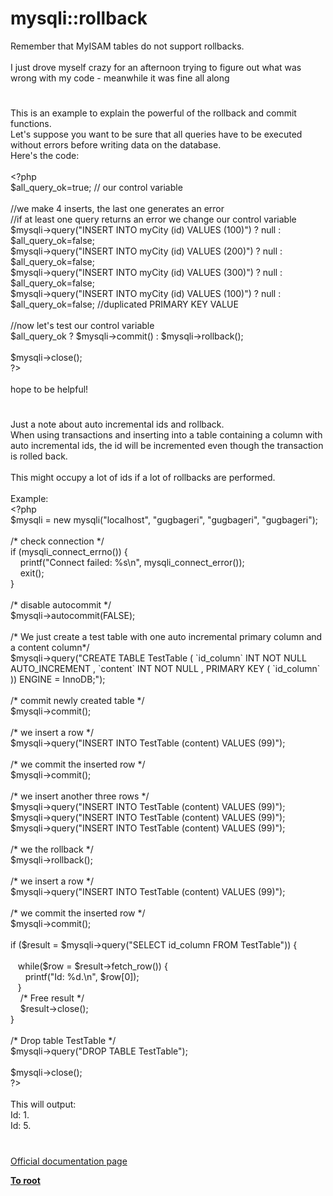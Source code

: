 # mysqli::rollback




<div class="phpcode"><span class="html">
Remember that MyISAM tables do not support rollbacks.<br><br>I just drove myself crazy for an afternoon trying to figure out what was wrong with my code - meanwhile it was fine all along</span>
</div>
  

#


<div class="phpcode"><span class="html">
This is an example to explain the powerful of the rollback and commit functions.
<br>Let&apos;s suppose you want to be sure that all queries have to be executed without errors before writing data on the database.
<br>Here&apos;s the code:
<br>
<br><span class="default">&lt;?php
<br>$all_query_ok</span><span class="keyword">=</span><span class="default">true</span><span class="keyword">; </span><span class="comment">// our control variable
<br>
<br>//we make 4 inserts, the last one generates an error
<br>//if at least one query returns an error we change our control variable
<br></span><span class="default">$mysqli</span><span class="keyword">-&gt;</span><span class="default">query</span><span class="keyword">(</span><span class="string">&quot;INSERT INTO myCity (id) VALUES (100)&quot;</span><span class="keyword">) ? </span><span class="default">null </span><span class="keyword">: </span><span class="default">$all_query_ok</span><span class="keyword">=</span><span class="default">false</span><span class="keyword">;
<br></span><span class="default">$mysqli</span><span class="keyword">-&gt;</span><span class="default">query</span><span class="keyword">(</span><span class="string">&quot;INSERT INTO myCity (id) VALUES (200)&quot;</span><span class="keyword">) ? </span><span class="default">null </span><span class="keyword">: </span><span class="default">$all_query_ok</span><span class="keyword">=</span><span class="default">false</span><span class="keyword">;
<br></span><span class="default">$mysqli</span><span class="keyword">-&gt;</span><span class="default">query</span><span class="keyword">(</span><span class="string">&quot;INSERT INTO myCity (id) VALUES (300)&quot;</span><span class="keyword">) ? </span><span class="default">null </span><span class="keyword">: </span><span class="default">$all_query_ok</span><span class="keyword">=</span><span class="default">false</span><span class="keyword">;
<br></span><span class="default">$mysqli</span><span class="keyword">-&gt;</span><span class="default">query</span><span class="keyword">(</span><span class="string">&quot;INSERT INTO myCity (id) VALUES (100)&quot;</span><span class="keyword">) ? </span><span class="default">null </span><span class="keyword">: </span><span class="default">$all_query_ok</span><span class="keyword">=</span><span class="default">false</span><span class="keyword">; </span><span class="comment">//duplicated PRIMARY KEY VALUE
<br>
<br>//now let&apos;s test our control variable
<br></span><span class="default">$all_query_ok </span><span class="keyword">? </span><span class="default">$mysqli</span><span class="keyword">-&gt;</span><span class="default">commit</span><span class="keyword">() : </span><span class="default">$mysqli</span><span class="keyword">-&gt;</span><span class="default">rollback</span><span class="keyword">();
<br>
<br></span><span class="default">$mysqli</span><span class="keyword">-&gt;</span><span class="default">close</span><span class="keyword">();
<br></span><span class="default">?&gt;
<br></span>
<br>hope to be helpful!</span>
</div>
  

#


<div class="phpcode"><span class="html">
Just a note about auto incremental ids and rollback.<br>When using transactions and inserting into a table containing a column with auto incremental ids, the id will be incremented even though the transaction is rolled back.<br><br>This might occupy a lot of ids if a lot of rollbacks are performed.<br><br>Example:<br><span class="default">&lt;?php<br>$mysqli </span><span class="keyword">= new </span><span class="default">mysqli</span><span class="keyword">(</span><span class="string">&quot;localhost&quot;</span><span class="keyword">, </span><span class="string">&quot;gugbageri&quot;</span><span class="keyword">, </span><span class="string">&quot;gugbageri&quot;</span><span class="keyword">, </span><span class="string">&quot;gugbageri&quot;</span><span class="keyword">);<br><br></span><span class="comment">/* check connection */<br></span><span class="keyword">if (</span><span class="default">mysqli_connect_errno</span><span class="keyword">()) {<br>&#xA0; &#xA0; </span><span class="default">printf</span><span class="keyword">(</span><span class="string">&quot;Connect failed: %s\n&quot;</span><span class="keyword">, </span><span class="default">mysqli_connect_error</span><span class="keyword">());<br>&#xA0; &#xA0; exit();<br>}<br><br></span><span class="comment">/* disable autocommit */<br></span><span class="default">$mysqli</span><span class="keyword">-&gt;</span><span class="default">autocommit</span><span class="keyword">(</span><span class="default">FALSE</span><span class="keyword">);<br><br></span><span class="comment">/* We just create a test table with one auto incremental primary column and a content column*/<br></span><span class="default">$mysqli</span><span class="keyword">-&gt;</span><span class="default">query</span><span class="keyword">(</span><span class="string">&quot;CREATE TABLE TestTable ( `id_column` INT NOT NULL&#xA0; AUTO_INCREMENT , `content` INT NOT NULL , PRIMARY KEY ( `id_column` )) ENGINE = InnoDB;&quot;</span><span class="keyword">);<br><br></span><span class="comment">/* commit newly created table */<br></span><span class="default">$mysqli</span><span class="keyword">-&gt;</span><span class="default">commit</span><span class="keyword">();<br><br></span><span class="comment">/* we insert a row */<br></span><span class="default">$mysqli</span><span class="keyword">-&gt;</span><span class="default">query</span><span class="keyword">(</span><span class="string">&quot;INSERT INTO TestTable (content) VALUES (99)&quot;</span><span class="keyword">);<br><br></span><span class="comment">/* we commit the inserted row */<br></span><span class="default">$mysqli</span><span class="keyword">-&gt;</span><span class="default">commit</span><span class="keyword">();<br><br></span><span class="comment">/* we insert another three rows */<br></span><span class="default">$mysqli</span><span class="keyword">-&gt;</span><span class="default">query</span><span class="keyword">(</span><span class="string">&quot;INSERT INTO TestTable (content) VALUES (99)&quot;</span><span class="keyword">);<br></span><span class="default">$mysqli</span><span class="keyword">-&gt;</span><span class="default">query</span><span class="keyword">(</span><span class="string">&quot;INSERT INTO TestTable (content) VALUES (99)&quot;</span><span class="keyword">);<br></span><span class="default">$mysqli</span><span class="keyword">-&gt;</span><span class="default">query</span><span class="keyword">(</span><span class="string">&quot;INSERT INTO TestTable (content) VALUES (99)&quot;</span><span class="keyword">);<br><br></span><span class="comment">/* we the rollback */<br></span><span class="default">$mysqli</span><span class="keyword">-&gt;</span><span class="default">rollback</span><span class="keyword">();<br><br></span><span class="comment">/* we insert a row */<br></span><span class="default">$mysqli</span><span class="keyword">-&gt;</span><span class="default">query</span><span class="keyword">(</span><span class="string">&quot;INSERT INTO TestTable (content) VALUES (99)&quot;</span><span class="keyword">);<br><br></span><span class="comment">/* we commit the inserted row */<br></span><span class="default">$mysqli</span><span class="keyword">-&gt;</span><span class="default">commit</span><span class="keyword">();<br><br>if (</span><span class="default">$result </span><span class="keyword">= </span><span class="default">$mysqli</span><span class="keyword">-&gt;</span><span class="default">query</span><span class="keyword">(</span><span class="string">&quot;SELECT id_column FROM TestTable&quot;</span><span class="keyword">)) {<br><br>&#xA0;&#xA0; while(</span><span class="default">$row </span><span class="keyword">= </span><span class="default">$result</span><span class="keyword">-&gt;</span><span class="default">fetch_row</span><span class="keyword">()) {<br>&#xA0; &#xA0; &#xA0; </span><span class="default">printf</span><span class="keyword">(</span><span class="string">&quot;Id: %d.\n&quot;</span><span class="keyword">, </span><span class="default">$row</span><span class="keyword">[</span><span class="default">0</span><span class="keyword">]);<br>&#xA0;&#xA0; }<br>&#xA0; &#xA0; </span><span class="comment">/* Free result */<br>&#xA0; &#xA0; </span><span class="default">$result</span><span class="keyword">-&gt;</span><span class="default">close</span><span class="keyword">();<br>}<br><br></span><span class="comment">/* Drop table TestTable */<br></span><span class="default">$mysqli</span><span class="keyword">-&gt;</span><span class="default">query</span><span class="keyword">(</span><span class="string">&quot;DROP TABLE TestTable&quot;</span><span class="keyword">);<br><br></span><span class="default">$mysqli</span><span class="keyword">-&gt;</span><span class="default">close</span><span class="keyword">();<br></span><span class="default">?&gt;<br></span><br>This will output:<br>Id: 1.<br>Id: 5.</span>
</div>
  

#

[Official documentation page](https://www.php.net/manual/en/mysqli.rollback.php)

**[To root](/README.md)**